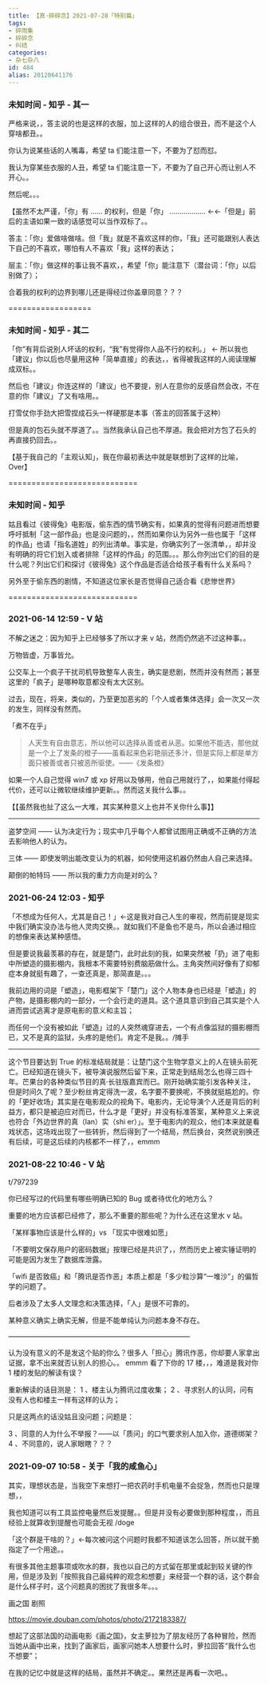 ```yaml
---
title: 【真·碎碎念】2021-07-28「特别篇」
tags:
- 碎雨集
- 碎碎念
- 纠结
categories:
- 杂七杂八
id: 484
alias: 20120641176
---
```


### 未知时间 - 知乎 - 其一

严格来说，，答主说的也是这样的衣服，加上这样的人的组合很丑，而不是这个人穿啥都丑。。

你认为说某些话的人嘴毒，希望 ta 们能注意一下，不要为了怼而怼。

我认为穿某些衣服的人丑，希望 ta 们能注意一下，不要为了自己开心而让别人不开心。。

然后呢。。。

【虽然不太严谨，「你」有 …… 的权利，但是「你」 ……………… ←←「但是」前后的主语如果一致的话感觉可以当作双标了。。

答主：「你」爱做啥做啥。但「我」就是不喜欢这样的你，「我」还可能跟别人表达下自己的不喜欢，哪怕有人不喜欢「我」这样的表达；

层主：「你」做这样的事让我不喜欢，，希望「你」能注意下（潜台词：「你」以后别做了）；

合着我的权利的边界到哪儿还是得经过你盖章同意？？？

==================

### 未知时间 - 知乎 - 其二

「你”有背后说别人坏话的权利，“我”有觉得你人品不行的权利。」 ← 所以我也「建议」你以后也尽量用这种「简单直接」的表达，，省得被我这样的人阅读理解成双标。。

然后也「建议」你连这样的「建议」也不要提，别人在意你的反感自然会改，不在意的你「建议」了又有啥用。。

打雪仗你手劲大把雪捏成石头一样硬那是本事（答主的回答属于这种）

但是真的包石头就不厚道了。。当然我承认自己也不厚道。我会把对方包了石头的再直接扔回去。。

【基于我自己的「主观认知」，我在你最初表达中就是联想到了这样的比喻，Over】

============================

### 未知时间 - 知乎

姑且看过《彼得兔》电影版，偷东西的情节确实有，如果真的觉得有问题进而想要呼吁抵制「这一部作品」也是没问题的，，然而如果你认为另外一些也属于「这样的作品」也请「指名道姓」的列出清单。事实是，你确实列了一张清单，，却并没有明确的将它们划入或者排除「这样的作品」的范围。。。那么你列出它们的目的是什么呢？列出它们和探讨《彼得兔》这个作品是否适合给孩子看有什么关系吗？

另外至于偷东西的剧情，不知道这位家长是否觉得自己适合看《悲惨世界》

============================

### 2021-06-14 12:59 - V 站

不解之迷之：因为知乎上已经够多了所以才来 v 站，然而仍然逃不过这种事。。

万物皆虚，万事皆允。

公交车上一个疯子干扰司机导致整车人丧生，确实是悲剧，然而并没有然而；甚至这里的「疯子」是哪种取意都没有太大区别。

过去，现在，将来，类似的，乃至更加恶劣的「个人或者集体选择」会一次又一次的发生，同样没有然而。

「煮不在乎」

> 人天生有自由意志，所以他可以选择从善或者从恶。如果他不能选，那他就是一个上了发条的橙子——虽看起来色彩艳丽还多汁，但是实际上都是单方面只被善或者只被恶所驱使。——《发条橙》

如果一个人自己觉得 win7 或 xp 好用以及够用，他自己用就行了，，如果能付得起代价，还可以让微软继续维护更新。。然而这关我什么事。。

【【虽然我也扯了这么一大堆，其实某种意义上也并不关你什么事】】

------------

盗梦空间 —— 认为决定行为；现实中几乎每个人都曾试图用正确或不正确的方法去影响他人的认为。

三体 —— 即使发明出能改变认为的机器，如何使用这机器仍然由人自己来选择。

颠倒的帕特玛 —— 所以我的重力方向是对的么？


### 2021-06-24 12:03 - 知乎

「不想成为任何人，尤其是自己！」←这是我对自己人生的审视，然而前提是现实中我们确实没办法与他人灵肉交换。。就如我们不是鱼也不是鸟，所以会通过相应的想像来表达某种感悟。

但是要说我最羡慕的存在，就是楚门，此时此刻的我，如果突然被「扔」进了电影中所塑造的摄影棚内，我根本不需要特别费脑筋做什么。主角突然间好像有了抑郁症本身就挺有趣了，一查还真是，那简直是。。。

我前边用的词是「塑造」，电影框架下「楚门」这个人物本身也已经是「塑造」的产物，是摄影棚内的一部分，一个会行走的道具。这个道具意识到自己其实是个人进而尝试逃离才是原电影的意义和主旨；

而任何一个没有被如此「塑造」过的人突然魂穿进去，一个有点像监狱的摄影棚而已，又不是真的监狱，头疼的是他们。肯定不是我。。/摊手

-----

这个节目要达到 True 的标准结局就是：让楚门这个生物学意义上的人在镜头前死亡。已经知道在镜头下，被导演说服然后留下来，正常走到结局怎么也得三四十年。芒果台的各种类似节目的真·长驻版嘉宾而已。刚开始确实能引发各种关注，但是时间久了呢？至少粉丝肯定得洗一波，名字要不要换呢，不换就挺尴尬的。你的「更好收场」其实是在电影观众的视角下。电影内，无论导演个人还是背后的利益方，都只是被迫应对而已，什么才是「更好」并没有标准答案，某种意义上来说也符合「外边世界的真（lan）实（shi er）」。至于电影内的观众，他们本来就是看戏状态，这场戏出现了一些转折，然后得到了一个结局，然后换台，突然说别换还有后续，可是这后续的内核都不一样了，，emmm

### 2021-08-22 10:46 - V 站

t/797239

你已经写过的代码里有哪些明确已知的 Bug 或者待优化的地方么？

重要的地方应该都已经修了，那么不重要的那些呢？为什么还在这里水 v 站。

「某样事物应该是什么样的」vs 「现实中很难如愿」

「不要明文保存用户的密码数据」按理已经是共识了，，然而历史上被实锤证明的可能是因为发生了数据库泄露。

「wifi 是否致癌」和「腾讯是否作恶」本质上都是「多少粒沙算“一堆沙”」的偏哲学的问题了。

后者涉及了太多人文理念和决策选择，「人」是很不可靠的。

某种意义确实上确实无解，但是不能单纯认为问题本身不存在。

——————————————————————————

认为没有意义的不是发这个贴的你么？很多人「担心」腾讯作恶，你却要人家拿出证据，拿不出来就否认别人的担心。。
emmm 看了下你的 17 楼，，，难道是我对你 1 楼的发贴的解读有误？

重新解读的话目测是：
1 、楼主认为腾讯过度收集；
2 、寻求别人的认同，问有没有人也和楼主一样有这样的认为；

只是这两点的话没姑且没问题；问题是：

3 、同意的人为什么不举报？——以「质问」的口气要求别人加入你，道德绑架？
4 、不同意的，说人家眼瞎？？？

### 2021-09-07 10:58 - 关于「我的咸鱼心」

其实，理想状态是，当我空下来想打一把农药时手机电量不会捉急，然而也只是理想，，

我也知道可以有工具监控电量然后发提醒。。但是并没有必要做到那种程度，，而且经验上就算收到提醒也可能会无视 /doge

「这个群是干啥的？」←每次被问这个问题时我都不知道该怎么回答，所以就干脆指定了一个用途。。

有很多其他主题事项或吹水的群，我也以自己的方式留在那里或起到较关键的作用，但是涉及到「按照我自己最纯粹的观念和想要」来经营一个群的话，这个群会是什么样子时，这个问题真的困扰了我很多年。。。

画之国 剧照

https://movie.douban.com/photos/photo/2172183387/

想起了这部法国的动画电影《画之国》，女主萝拉为了朋友经历了各种冒险，然而当她从画中出来，找到了画家后，画家问她本人想要什么时，萝拉回答“我什么也不想要”；

在我的记忆中就是这样的结局，虽然并不确定。。果然还是再看一次吧。。

